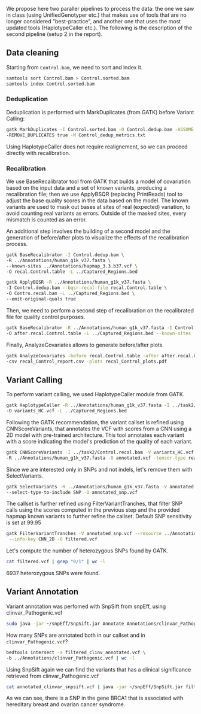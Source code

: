 We propose here two paraller pipelines to process the data: the one we saw in class (using UnifiedGenotyper etc.) that makes use of tools that are no longer considered "best-practice", and another one that uses the most updated tools (HaplotypeCaller etc.). The following is the description of the second pipeline (setup 2 in the report).

## Data cleaning

Starting from `Control.bam`, we need to sort and index it.

```bash
samtools sort Control.bam > Control.sorted.bam
samtools index Control.sorted.bam
```

### Deduplication

Deduplication is performed with MarkDuplicates (from GATK) before Variant Calling:

```bash
gatk MarkDuplicates -I Control.sorted.bam -O Control.dedup.bam -ASSUME_SORT_ORDER coordinate \
-REMOVE_DUPLICATES true -M Control_dedup_metrics.txt
```

Using HaplotypeCaller does not require realignement, so we can proceed directly with recalibration.

### Recalibration

We use BaseRecalibrator tool from GATK that builds a model of covariation based on the input data and a set of known variants, producing a recalibration file; then we use ApplyBSQR (replacing PrintReads) tool to adjust the base quality scores in the data based on the model. The known variants are used to mask out bases at sites of real (expected) variation, to avoid counting real variants as errors. Outside of the masked sites, every mismatch is counted as an error.

An additional step involves the building of a second model and the generation of before/after plots to visualize the effects of the recalibration process.

```bash
gatk BaseRecalibrator -I Control.dedup.bam \
-R ../Annotations/human_g1k_v37.fasta \
--known-sites ../Annotations/hapmap_3.3.b37.vcf \
-O recal.Control.table -L ../Captured_Regions.bed
```

```bash
gatk ApplyBQSR -R ../Annotations/human_g1k_v37.fasta \
-I Control.dedup.bam --bqsr-recal-file recal.Control.table \
-O Contro.recal.bam -L ../Captured_Regions.bed \
--emit-original-quals true
```

Then, we need to perform a second step of recalibration on the recalibrated file for quality control purposes.

```bash
gatk BaseRecalibrator -R ../Annotations/human_g1k_v37.fasta -I Control.recal.bam \
-O after.recal.Control.table -L ../Captured_Regions.bed --known-sites ../Annotations/hapmap_3.3.b37.vcf
```

Finally, AnalyzeCovariates allows to generate before/after plots.

```bash
gatk AnalyzeCovariates -before recal.Control.table -after after.recal.Control.table \
-csv recal_Control_report.csv -plots recal_Control_plots.pdf
```


## Variant Calling

To perform variant calling, we used HaplotypeCaller module from GATK.

```bash
gatk HaplotypeCaller -R ../Annotations/human_g1k_v37.fasta -I ../task2/Control.recal.bam \
-O variants_HC.vcf -L ../Captured_Regions.bed
```

Following the GATK recommendation, the variant callset is refined using CNNScoreVariants, that annotates the VCF with scores from a CNN using a 2D model with pre-trained architecture. This tool annotates each variant with a score indicating the model's prediction of the quality of each variant.

```bash
gatk CNNScoreVariants -I ../task2/Control.recal.bam -V variants_HC.vcf \
-R ../Annotations/human_g1k_v37.fasta -O annotated.vcf -tensor-type read_tensor
```

Since we are interested only in SNPs and not indels, let's remove them with SelectVariants.

```bash
gatk SelectVariants -R ../Annotations/human_g1k_v37.fasta -V annotated.vcf \
--select-type-to-include SNP -O annotated_snp.vcf
```

The callset is further refined using FilterVariantTranches, that filter SNP calls using the scores computed in the previous step and the provided hapmap known variants to further refine the callset. Default SNP sensitivity is set at 99.95

```bash
gatk FilterVariantTranches -V annotated_snp.vcf --resource ../Annotations/hapmap_3.3.b37.vcf \
 --info-key CNN_2D -O filtered.vcf
```

Let's compute the number of heterozygous SNPs found by GATK.

```bash
cat filtered.vcf | grep "0/1" | wc -l
```

6937 heterozygous SNPs were found.


## Variant Annotation

Variant annotation was perfomed with SnpSift from snpEff, using clinvar_Pathogenic.vcf

```bash
sudo java -jar ~/snpEff/SnpSift.jar Annotate Annotations/clinvar_Pathogenic.vcf filtered.vcf > annotated_clinvar_snpsift.vcf
```

How many SNPs are annotated both in our callset and in `clinvar_Pathogenic.vcf`?

```bash
bedtools intersect -a filtered_clinv_annotated.vcf \
-b ../Annotations/clinvar_Pathogenic.vcf | wc -l  
```

Using SnpSift again we can find the variants that has a clinical significance retrieved from clinvar_Pathogenic.vcf 

```bash
cat annotated_clinvar_snpsift.vcf | java -jar ~/snpEff/SnpSift.jar filter "(exists CLNSIG)"
```

As we can see, there is a SNP in the gene BRCA1 that is associated with hereditary breast and ovarian cancer syndrome.

